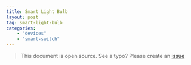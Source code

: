 ```yaml
---
title: Smart Light Bulb
layout: post
tag: smart-light-bulb
categories: 
    - "devices"
    - "smart-switch"
---
```


> This document is open source. See a typo? Please create an [issue](https://github.com/sinricpro/help-docs)